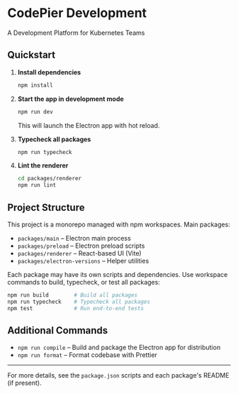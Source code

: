 # CodePier Development

A Development Platform for Kubernetes Teams

## Quickstart

1. **Install dependencies**
   ```sh
   npm install
   ```

2. **Start the app in development mode**
   ```sh
   npm run dev
   ```
   This will launch the Electron app with hot reload.

3. **Typecheck all packages**
   ```sh
   npm run typecheck
   ```

4. **Lint the renderer**
   ```sh
   cd packages/renderer
   npm run lint
   ```

## Project Structure

This project is a monorepo managed with npm workspaces. Main packages:

- `packages/main` – Electron main process
- `packages/preload` – Electron preload scripts
- `packages/renderer` – React-based UI (Vite)
- `packages/electron-versions` – Helper utilities

Each package may have its own scripts and dependencies. Use workspace commands to build, typecheck, or test all packages:

```sh
npm run build        # Build all packages
npm run typecheck    # Typecheck all packages
npm test             # Run end-to-end tests
```

## Additional Commands

- `npm run compile` – Build and package the Electron app for distribution
- `npm run format` – Format codebase with Prettier

---

For more details, see the `package.json` scripts and each package's README (if present).
